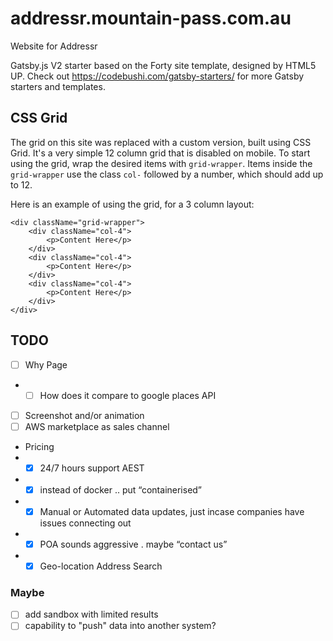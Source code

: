 # addressr.mountain-pass.com.au

Website for Addressr

Gatsby.js V2 starter based on the Forty site template, designed by HTML5 UP. Check out https://codebushi.com/gatsby-starters/ for more Gatsby starters and templates.

## CSS Grid

The grid on this site was replaced with a custom version, built using CSS Grid. It's a very simple 12 column grid that is disabled on mobile. To start using the grid, wrap the desired items with `grid-wrapper`. Items inside the `grid-wrapper` use the class `col-` followed by a number, which should add up to 12.

Here is an example of using the grid, for a 3 column layout:

```
<div className="grid-wrapper">
    <div className="col-4">
        <p>Content Here</p>
    </div>
    <div className="col-4">
        <p>Content Here</p>
    </div>
    <div className="col-4">
        <p>Content Here</p>
    </div>
</div>
```

## TODO

- [ ] Why Page
- - [ ] How does it compare to google places API
- [ ] Screenshot and/or animation
- [ ] AWS marketplace as sales channel
- Pricing
- - [x] 24/7 hours support AEST
- - [x] instead of docker .. put “containerised”
- - [x] Manual or Automated data updates, just incase companies have issues connecting out
- - [x] POA sounds aggressive . maybe “contact us”
- - [x] Geo-location Address Search

### Maybe

- [ ] add sandbox with limited results
- [ ] capability to "push" data into another system?
